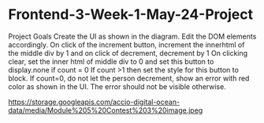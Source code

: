 # Frontend-3-Week-1-May-24-Project

Project Goals
Create the UI as shown in the diagram.
Edit the DOM elements accordingly.
On click of the increment button, increment the innerhtml of the middle div by 1 and on click of decrement, decrement by 1
On clicking clear, set the inner html of middle div to 0 and set this button to display.none if count = 0
If count >1 then set the style for this button to block.
If count=0, do not let the person decrement, show an error with red color as shown in the UI. The error should not be visible otherwise.

https://storage.googleapis.com/accio-digital-ocean-data/media/Module%205%20Contest%203%20image.jpeg
